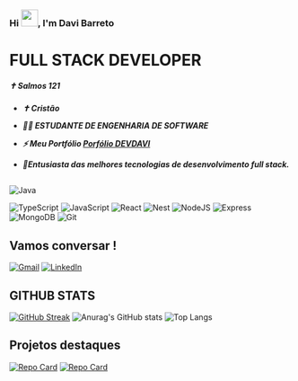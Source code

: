 

### Hi <img src="https://raw.githubusercontent.com/kaueMarques/kaueMarques/master/hi.gif" height="30px">, I'm Davi Barreto

<h1>FULL STACK DEVELOPER </h1>

<h5>✝ Salmos 121 <h5>

- ✝ Cristão
- 👨‍💻 ESTUDANTE DE ENGENHARIA DE SOFTWARE
- ⚡ Meu Portfólio [Porfólio DEVDAVI](https://portfoliodevdavi.netlify.app/#/)

- 🦁Entusiasta das melhores tecnologias de desenvolvimento full stack.

##

![Java](https://img.shields.io/badge/java-%23ED8B00.svg?style=for-the-badge&logo=openjdk&logoColor=white) 
<!--![Spring](https://img.shields.io/badge/spring-%236DB33F.svg?style=for-the-badge&logo=spring&logoColor=white) -->
![TypeScript](https://img.shields.io/badge/TypeScript-007ACC?style=for-the-badge&logo=typescript&logoColor=white)
![JavaScript](https://img.shields.io/badge/JavaScript-F7DF1E?style=for-the-badge&logo=javascript&logoColor=black)
![React](https://img.shields.io/badge/React-20232A?style=for-the-badge&logo=react&logoColor=61DAFB)
![Nest](https://img.shields.io/badge/nestjs-%23E0234E.svg?style=for-the-badge&logo=nestjs&logoColor=white)
![NodeJS](https://img.shields.io/badge/node.js-6DA55F?style=for-the-badge&logo=node.js&logoColor=white)
![Express](https://img.shields.io/badge/express.js-%23404d59.svg?style=for-the-badge&logo=express&logoColor=%2361DAFB)
![MongoDB](https://img.shields.io/badge/MongoDB-%234ea94b.svg?style=for-the-badge&logo=mongodb&logoColor=white)
![Git](https://img.shields.io/badge/GIT-E44C30?style=for-the-badge&logo=git&logoColor=white)

<!-- ![Next](https://img.shields.io/badge/Next-black?style=for-the-badge&logo=next.js&logoColor=white) -->
<!-- ![PostgreSQL](https://img.shields.io/badge/PostgreSQL-000?style=for-the-badge&logo=postgresql) -->

## Vamos conversar !

[![Gmail](https://img.shields.io/badge/Gmail-333333?style=for-the-badge&logo=gmail&logoColor=red)](mailto:davibarretojkda@gmail.com)
[![LinkedIn](https://img.shields.io/badge/LinkedIn-0077B5?style=for-the-badge&logo=linkedin&logoColor=white)](https://www.linkedin.com/in/davibarreto-dev/)

## GITHUB STATS

[![GitHub Streak](https://streak-stats.demolab.com?user=devdavibarreto&theme=transparent&hide_border=true&date_format=j%20M%5B%20Y%5D&hide_total_contributions=true)](https://git.io/streak-stats)
![Anurag's GitHub stats](https://github-readme-stats.vercel.app/api?username=devdavibarreto&theme=transparent&show_icons=true)
![Top Langs](https://github-readme-stats-git-masterrstaa-rickstaa.vercel.app/api/top-langs/?username=devdavibarreto&bg_color=000&border_color=30A3DC&title_color=1c1fd2&text_color=FFF)

## Projetos destaques

[![Repo Card](https://github-readme-stats.vercel.app/api/pin/?username=devdavibarreto&repo=COMPLETE_API_FOR_EVERTHING&bg_color=000&border_color=30A3DC&show_icons=true&icon_color=30A3DC&title_color=1c1fd2&text_color=FFF)](https://github.com/devdavibarreto/COMPLETE_API_FOR_EVERTHING)
[![Repo Card](https://github-readme-stats.vercel.app/api/pin/?username=devdavibarreto&repo=interface&bg_color=000&border_color=30A3DC&show_icons=true&icon_color=30A3DC&title_color=1c1fd2&text_color=FFF)](https://github.com/devdavibarreto/interface)

<!--
**devdavibarreto/devdavibarreto** is a ✨ _special_ ✨ repository because its `README.md` (this file) appears on your GitHub profile.

Here are some ideas to get you started:

- 🔭 I’m currently working on ...
- 🌱 I’m currently learning ...
- 👯 I’m looking to collaborate on ...
- 🤔 I’m looking for help with ...
- 💬 Ask me about ...
- 📫 How to reach me: ...
- 😄 Pronouns: ...
- ⚡ Fun fact: ...
-->
